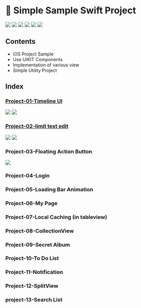 # 📱 Simple Sample Swift Project
![](https://img.shields.io/badge/Platform-iOS-green.svg)
![](https://img.shields.io/badge/swift-4.0-orange.svg)
![](https://img.shields.io/badge/category-Utility-blue.svg)
![](https://img.shields.io/badge/Character-Blog-brightgreen.svg)
![](https://img.shields.io/badge/channel-youtube-red.svg)
![](https://img.shields.io/badge/Progress-ing-yellow.svg)

## Contents
* iOS Project Sample
* Use UIKIT Components
* Implementation of various view
* Simple Utility Project

## Index
### [Project-01-Timeline UI](https://github.com/baecheese/Simple-Sample-Swift/tree/Project-01-Timeline/Prject-01-TimeLine)
![](https://img.shields.io/badge/Progress-Complete-blue.svg)
![](https://github.com/baecheese/Simple-Sample-Swift/blob/Project-01-Timeline/Resource/Project%201-TimeLine%20UI-Screenshot.png?raw=true)
### [Project-02-limit text edit](https://github.com/baecheese/Simple-Sample-Swift/tree/master/Prject-02-LimitedTextEditor)
![](https://img.shields.io/badge/Progress-Complete-blue.svg)
![](https://github.com/baecheese/Simple-Sample-Swift/blob/master/Prject-02-LimitedTextEditor/Plan/screenshot.png)
### Project-03-Floating Action Button
![](https://img.shields.io/badge/Progress-ing-yellow.svg)
### Project-04-Login
### Project-05-Loading Bar Animation
### Project-06-My Page
### Project-07-Local Caching (in tableview)
### Project-08-CollectionView
### Project-09-Secret Album
### Project-10-To Do List
### Project-11-Notification
### Project-12-SplitView
### project-13-Search List
